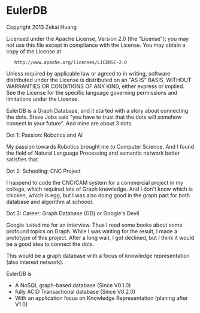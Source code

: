 EulerDB
=======

Copyright 2013 Zekai Huang

   Licensed under the Apache License, Version 2.0 (the "License");
   you may not use this file except in compliance with the License.
   You may obtain a copy of the License at

       http://www.apache.org/licenses/LICENSE-2.0

   Unless required by applicable law or agreed to in writing, software
   distributed under the License is distributed on an "AS IS" BASIS,
   WITHOUT WARRANTIES OR CONDITIONS OF ANY KIND, either express or implied.
   See the License for the specific language governing permissions and
   limitations under the License.
   

EulerDB is a Graph Database, and it started with a story about connecting the dots. Steve Jobs said "you have to trust that the dots will somehow connect in your future". And mine are about 3 dots.

Dot 1: Passion: Robotics and AI

My passion towards Robotics brought me to Computer Science. And I found the field of Natural Language Processing and semantic network better satisfies that.

Dot 2: Schooling: CNC Project

I happend to code the CNC/CAM system for a commercial project in my college, which required lots of Graph knowledge. And I don't know which is chicken, which is egg, but I was also doing good in the graph part for both database and algorithm at schoool.

Dot 3: Career: Graph Database (GD) or Google's Devil

Google lusted me for an interview. Thus I read some books about some profound topics on Graph. While I was waiting for the result, I made a prototype of this project. After a long wait, I got declined, but I think it would be a good idea to connect the dots.


This would be a graph database with a focus of knowledge representation (also interest network).

EulerDB is 

 * A NoSQL graph-based database (Since V0.1.0)
 * fully ACID Transactional database (Since V0.2.0)
 * With an application focus on Knowledge Representation (planing after V1.0)
